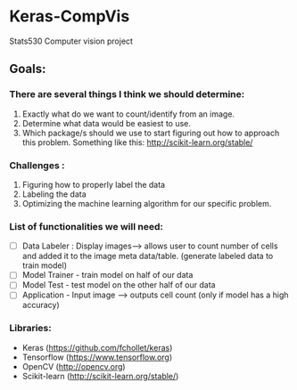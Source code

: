 # Keras-CompVis
Stats530 Computer vision project

## Goals:
### There are several things I think we should determine:
1. Exactly what do we want to count/identify from an image.
2. Determine what data would be easiest to use.
3. Which package/s should we use to start figuring out how to approach this problem.
    Something like this: http://scikit-learn.org/stable/  

### Challenges :
1. Figuring how to properly label the data
2. Labeling the data
3. Optimizing the machine learning algorithm for our specific problem.

### List of functionalities we will need:
- [ ] Data Labeler : Display images--> allows user to count number of cells and added it to the image meta data/table. (generate labeled data to train model)
- [ ] Model Trainer - train model on half of our data
- [ ] Model Test - test model on the other half of our data
- [ ] Application - Input image --> outputs cell count (only if model has a high accuracy)

### Libraries:
- Keras (https://github.com/fchollet/keras)
- Tensorflow (https://www.tensorflow.org)
- OpenCV (http://opencv.org)
- Scikit-learn (http://scikit-learn.org/stable/)
